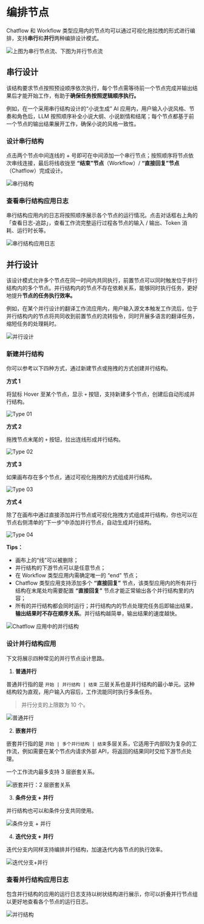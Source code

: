 # 编排节点

Chatflow 和 Workflow 类型应用内的节点均可以通过可视化拖拉拽的形式进行编排，支持**串行**和**并行**两种编排设计模式。

![上图为串行节点流、下图为并行节点流](https://assets-docs.dify.ai/dify-enterprise-mintlify/zh_CN/guides/workflow/3a087683b42b421d73bf4f4ed224df9c.png)

## 串行设计

该结构要求节点按照预设顺序依次执行，每个节点需等待前一个节点完成并输出结果后才能开始工作，有助于**确保任务按照逻辑顺序执行。**

例如，在一个采用串行结构设计的“小说生成” AI 应用内，用户输入小说风格、节奏和角色后，LLM 按照顺序补全小说大纲、小说剧情和结尾；每个节点都基于前一个节点的输出结果展开工作，确保小说的风格一致性。

### 设计串行结构

点击两个节点中间连线的 + 号即可在中间添加一个串行节点；按照顺序将节点依次串线连接，最后将线收拢至 **“结束”节点**（Workflow）/ **“直接回复”节点**（Chatflow）完成设计。

![串行结构](https://assets-docs.dify.ai/dify-enterprise-mintlify/zh_CN/guides/workflow/4fbde8db25205e6532550e4da688a839.png)

### 查看串行结构应用日志

串行结构应用内的日志将按照顺序展示各个节点的运行情况。点击对话框右上角的 「查看日志-追踪」，查看工作流完整运行过程各节点的输入 / 输出、Token 消耗、运行时长等。

![串行结构应用日志](https://assets-docs.dify.ai/dify-enterprise-mintlify/zh_CN/guides/workflow/46478beb414087e7ce030017d8cb1fbe.png)

## 并行设计

该设计模式允许多个节点在同一时间内共同执行，前置节点可以同时触发位于并行结构内的多个节点。并行结构内的节点不存在依赖关系，能够同时执行任务，更好地提升**节点的任务执行效率。**

例如，在某个并行设计的翻译工作流应用内，用户输入源文本触发工作流后，位于并行结构内的节点将共同收到前置节点的流转指令，同时开展多语言的翻译任务，缩短任务的处理耗时。

![并行设计](https://assets-docs.dify.ai/dify-enterprise-mintlify/zh_CN/guides/workflow/2cd6bb97c75cc3bdaa4a95dd35e637b9.png)

### 新建并行结构

你可以参考以下四种方式，通过新建节点或拖拽的方式创建并行结构。

**方式 1**

将鼠标 Hover 至某个节点，显示 `+` 按钮，支持新建多个节点，创建后自动形成并行结构。

![Type 01](https://assets-docs.dify.ai/dify-enterprise-mintlify/zh_CN/guides/workflow/7ec551351c6483ce8fcd93d4d4c6991f.png)

**方式 2**

拖拽节点末尾的 `+` 按钮，拉出连线形成并行结构。

![Type 02](https://assets-docs.dify.ai/dify-enterprise-mintlify/zh_CN/guides/workflow/18009cb97167f3efe3e51829b6cec159.png)

**方式 3**

如果画布存在多个节点，通过可视化拖拽的方式组成并行结构。

![Type 03](https://assets-docs.dify.ai/dify-enterprise-mintlify/zh_CN/guides/workflow/ff447ce4bc20f6b51b3497887ad10cf3.png)

**方式 4**

除了在画布中通过直接添加并行节点或可视化拖拽方式组成并行结构，你也可以在节点右侧清单的“下一步”中添加并行节点，自动生成并行结构。

![Type 04](https://assets-docs.dify.ai/dify-enterprise-mintlify/zh_CN/guides/workflow/e799c7692999cf2b3659777e43e2c85d.png)

**Tips：**

* 画布上的“线”可以被删除；
* 并行结构的下游节点可以是任意节点；
* 在 Workflow 类型应用内需确定唯一的 “end” 节点；
* Chatflow 类型应用支持添加多个 **“直接回复”** 节点，该类型应用内的所有并行结构在末尾处均需要配置 **“直接回复”** 节点才能正常输出各个并行结构里的内容；
* 所有的并行结构都会同时运行；并行结构内的节点处理完任务后即输出结果，**输出结果时不存在顺序关系**。并行结构越简单，输出结果的速度越快。

![Chatflow 应用中的并行结构](https://assets-docs.dify.ai/dify-enterprise-mintlify/zh_CN/guides/workflow/b1744a307c6da7f43cf7f5abb0c2c161.png)

### 设计并行结构应用

下文将展示四种常见的并行节点设计思路。

1. **普通并行**

普通并行指的是 `开始 | 并行结构 | 结束` 三层关系也是并行结构的最小单元。这种结构较为直观，用户输入内容后，工作流能同时执行多条任务。

> 并行分支的上限数为 10 个。

![普通并行](https://assets-docs.dify.ai/dify-enterprise-mintlify/zh_CN/guides/workflow/799ea5b376f0392fbc16ade2740fffa8.png)

2. **嵌套并行**

嵌套并行指的是 `开始 | 多个并行结构 | 结束`多层关系，它适用于内部较为复杂的工作流，例如需要在某个节点内请求外部 API，将返回的结果同时交给下游节点处理。

一个工作流内最多支持 3 层嵌套关系。

![嵌套并行：2 层嵌套关系](https://assets-docs.dify.ai/dify-enterprise-mintlify/zh_CN/guides/workflow/c15a7deb3fc119dfa6e4d91f1dd9c9f2.png)

3. **条件分支 + 并行**

并行结构也可以和条件分支共同使用。

![<strong>条件分支 + 并行</strong>](https://assets-docs.dify.ai/dify-enterprise-mintlify/zh_CN/guides/workflow/3a5e12d185efd55f2b84a09da0a61434.png)

4. **迭代分支 + 并行**

迭代分支内同样支持编排并行结构，加速迭代内各节点的执行效率。

![迭代分支+并行](https://assets-docs.dify.ai/dify-enterprise-mintlify/zh_CN/guides/workflow/5f659f26df129bbeac87e788b62e4f02.png)

### 查看并行结构应用日志

包含并行结构的应用的运行日志支持以树状结构进行展示，你可以折叠并行节点组以更好地查看各个节点的运行日志。

![并行结构](https://assets-docs.dify.ai/dify-enterprise-mintlify/zh_CN/guides/workflow/ad6acb838b58d2e0c8f99669b24aa20d.png)
